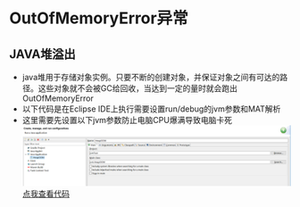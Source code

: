 # OutOfMemoryError异常

## JAVA堆溢出

   - java堆用于存储对象实例。只要不断的创建对象，并保证对象之间有可达的路径。这些对象就不会被GC给回收，当达到一定的量时就会跑出OutOfMemoryError
   - 以下代码是在Eclipse IDE上执行需要设置run/debug的jvm参数和MAT解析
   - 这里需要先设置以下jvm参数防止电脑CPU爆满导致电脑卡死
   ![](../../phone/b.png)
   [点我查看代码](../../jvm/src/jvm/HeapOOM.java)
   

